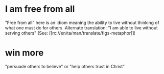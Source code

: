 # I am free from all

"Free from all" here is an idiom meaning the ability to live without thinking of what one must do for others. Alternate translation: "I am able to live without serving others"  (See: [[rc://en/ta/man/translate/figs-metaphor]])

# win more

"persuade others to believe" or "help others trust in Christ"

